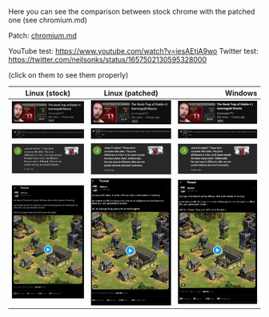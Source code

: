 Here you can see the comparison between stock chrome with the patched one (see chromium.md)

Patch: [chromium.md](../chromium.md#better-text-rendering)

YouTube test: https://www.youtube.com/watch?v=iesAEtjA9wo
Twitter test: https://twitter.com/neilsonks/status/1657502130595328000

(click on them to see them properly)

| Linux (stock)   |      Linux (patched)      |  Windows |
|----------|:-------------:|------:|
| ![](1-linux_small.png) |  ![](1-linux_small.png) | ![](1-windows_small.png) |
| ![](2-linux_comment.png) |  ![](2-linux_comment+patched.png) | ![](2-windows_comment.png) |
| ![](3-linux_notification.png) |  ![](3-linux_notification+patched.png) | ![](3-windows_notification.png) |
| ![](4-linux_twitter.png) |  ![](4-linux_twitter+patched.png) | ![](4-windows_twitter.png) |

